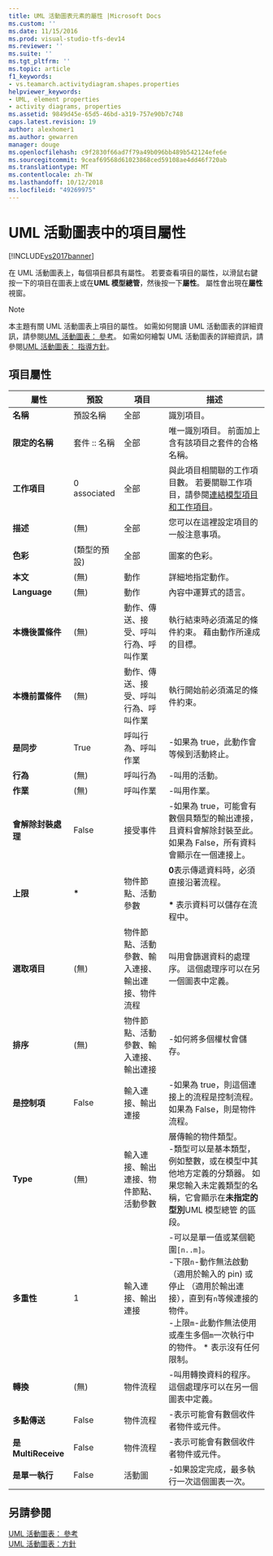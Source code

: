 ```yaml
---
title: UML 活動圖表元素的屬性 |Microsoft Docs
ms.custom: ''
ms.date: 11/15/2016
ms.prod: visual-studio-tfs-dev14
ms.reviewer: ''
ms.suite: ''
ms.tgt_pltfrm: ''
ms.topic: article
f1_keywords:
- vs.teamarch.activitydiagram.shapes.properties
helpviewer_keywords:
- UML, element properties
- activity diagrams, properties
ms.assetid: 9849d45e-65d5-46bd-a319-757e90b7c748
caps.latest.revision: 19
author: alexhomer1
ms.author: gewarren
manager: douge
ms.openlocfilehash: c9f2830f66ad7f79a49b096bb489b542124efe6e
ms.sourcegitcommit: 9ceaf69568d61023868ced59108ae4dd46f720ab
ms.translationtype: MT
ms.contentlocale: zh-TW
ms.lasthandoff: 10/12/2018
ms.locfileid: "49269975"
---
```

# <a name="properties-of-elements-on-uml-activity-diagrams"></a>UML 活動圖表中的項目屬性
[!INCLUDE[vs2017banner](../includes/vs2017banner.md)]

在 UML 活動圖表上，每個項目都具有屬性。 若要查看項目的屬性，以滑鼠右鍵按一下的項目在圖表上或在**UML 模型總管**，然後按一下**屬性**。 屬性會出現在**屬性**視窗。  
  
> [!NOTE]
>  本主題有關 UML 活動圖表上項目的屬性。 如需如何閱讀 UML 活動圖表的詳細資訊，請參閱[UML 活動圖表： 參考](../modeling/uml-activity-diagrams-reference.md)。 如需如何繪製 UML 活動圖表的詳細資訊，請參閱[UML 活動圖表： 指導方針](../modeling/uml-activity-diagrams-guidelines.md)。  
  
## <a name="properties-of-elements"></a>項目屬性  
  
|屬性|預設|項目|描述|  
|--------------|-------------|-------------|-----------------|  
|**名稱**|預設名稱|全部|識別項目。|  
|**限定的名稱**|套件 :: 名稱|全部|唯一識別項目。 前面加上含有該項目之套件的合格名稱。|  
|**工作項目**|0 associated|全部|與此項目相關聯的工作項目數。 若要關聯工作項目，請參閱[連結模型項目和工作項目](../modeling/link-model-elements-and-work-items.md)。|  
|**描述**|(無)|全部|您可以在這裡設定項目的一般注意事項。|  
|**色彩**|(類型的預設)|全部|圖案的色彩。|  
|**本文**|(無)|動作|詳細地指定動作。|  
|**Language**|(無)|動作|內容中運算式的語言。|  
|**本機後置條件**|(無)|動作、傳送、接受、呼叫行為、呼叫作業|執行結束時必須滿足的條件約束。 藉由動作所達成的目標。|  
|**本機前置條件**|(無)|動作、傳送、接受、呼叫行為、呼叫作業|執行開始前必須滿足的條件約束。|  
|**是同步**|True|呼叫行為、呼叫作業|-如果為 true，此動作會等候到活動終止。|  
|**行為**|(無)|呼叫行為|-叫用的活動。|  
|**作業**|(無)|呼叫作業|-叫用作業。|  
|**會解除封裝處理**|False|接受事件|-如果為 true，可能會有數個具類型的輸出連接，且資料會解除封裝至此。 如果為 False，所有資料會顯示在一個連接上。|  
|**上限**|**\***|物件節點、活動參數|**0**表示傳遞資料時，必須直接沿著流程。<br /><br /> **\*** 表示資料可以儲存在流程中。|  
|**選取項目**|(無)|物件節點、活動參數、輸入連接、輸出連接、物件流程|叫用會篩選資料的處理序。 這個處理序可以在另一個圖表中定義。|  
|**排序**|(無)|物件節點、活動參數、輸入連接、輸出連接|-如何將多個權杖會儲存。|  
|**是控制項**|False|輸入連接、輸出連接|-如果為 true，則這個連接上的流程是控制流程。 如果為 False，則是物件流程。|  
|**Type**|(無)|輸入連接、輸出連接、物件節點、活動參數|層傳輸的物件類型。<br />-類型可以是基本類型，例如整數，或在模型中其他地方定義的分類器。 如果您輸入未定義類型的名稱，它會顯示在**未指定的型別**UML 模型總管 的區段。|  
|**多重性**|1|輸入連接、輸出連接|-可以是單一值或某個範圍`[n..m]`。<br />-下限`n`-動作無法啟動 （適用於輸入的 pin) 或停止 （適用於輸出連接），直到有`n`等候連接的物件。<br />-上限`m`-此動作無法使用或產生多個`m`一次執行中的物件。 * 表示沒有任何限制。|  
|**轉換**|(無)|物件流程|-叫用轉換資料的程序。 這個處理序可以在另一個圖表中定義。|  
|**多點傳送**|False|物件流程|-表示可能會有數個收件者物件或元件。|  
|**是 MultiReceive**|False|物件流程|-表示可能會有數個收件者物件或元件。|  
|**是單一執行**|False|活動圖|-如果設定完成，最多執行一次這個圖表一次。|  
  
## <a name="see-also"></a>另請參閱  
 [UML 活動圖表： 參考](../modeling/uml-activity-diagrams-reference.md)   
 [UML 活動圖表：方針](../modeling/uml-activity-diagrams-guidelines.md)



